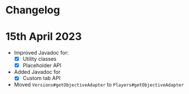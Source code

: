 Changelog
===

# 15th April 2023

- Improved Javadoc for:
  - [X] Utility classes
  - [X] Placeholder API
- Added Javadoc for
  - [X] Custom tab API
- Moved `Versions#getObjectiveAdapter` to `Players#getObjectiveAdapter`